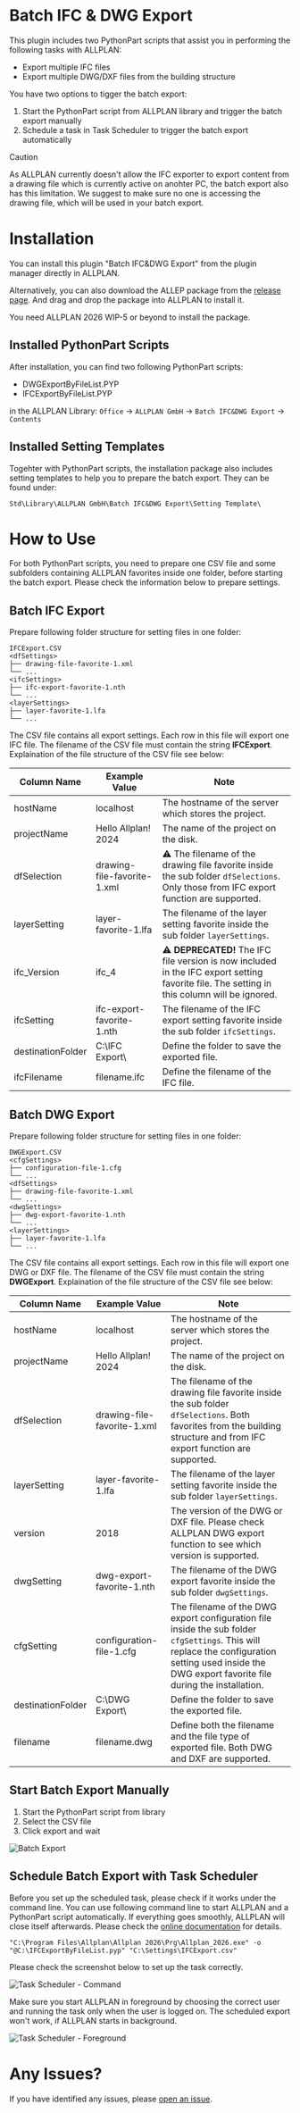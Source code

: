 # Batch IFC & DWG Export

This plugin includes two PythonPart scripts that assist you in performing the following tasks with ALLPLAN:

* Export multiple IFC files
* Export multiple DWG/DXF files from the building structure

You have two options to tigger the batch export:

1.  Start the PythonPart script from ALLPLAN library and trigger the batch export manually
1.  Schedule a task in Task Scheduler to trigger the batch export automatically


> [!CAUTION]
> As ALLPLAN currently doesn't allow the IFC exporter to export content from a drawing file which is currently active on anohter PC, the batch export also has this limitation. We suggest to make sure no one is accessing the drawing file, which will be used in your batch export.

# Installation
You can install this plugin "Batch IFC&DWG Export" from the plugin manager directly in ALLPLAN. 

Alternatively, you can also download the ALLEP package from the [release page](https://github.com/xinling-xu/batch-ifc-dwg-export/releases). And drag and drop the package into ALLPLAN to install it.

You need ALLPLAN 2026 WIP-5 or beyond to install the package.

## Installed PythonPart Scripts
After installation, you can find two following PythonPart scripts:
* DWGExportByFileList.PYP
* IFCExportByFileList.PYP

in the ALLPLAN Library:
`Office` → `ALLPLAN GmbH` → `Batch IFC&DWG Export` → `Contents`

## Installed Setting Templates
Togehter with PythonPart scripts, the installation package also includes setting templates to help you to prepare the batch export. They can be found under:

`Std\Library\ALLPLAN GmbH\Batch IFC&DWG Export\Setting Template\`

# How to Use
For both PythonPart scripts, you need to prepare one CSV file and some subfolders containing ALLPLAN favorites inside one folder, before starting the batch export. Please check the information below to prepare settings.

## Batch IFC Export
Prepare following folder structure for setting files in one folder:
```
IFCExport.CSV
<dfSettings>
├── drawing-file-favorite-1.xml
└── ...
<ifcSettings>
├── ifc-export-favorite-1.nth
└── ...
<layerSettings>
├── layer-favorite-1.lfa
└── ...
```


The CSV file contains all export settings. Each row in this file will export one IFC file. The filename of the CSV file must contain the string **IFCExport**. Explaination of the file structure of the CSV file see below:

| Column Name       | Example Value               | Note                                                                                                                                        |
| ----------------- | --------------------------- | ------------------------------------------------------------------------------------------------------------------------------------------- |
| hostName          | localhost                   | The hostname of the server which stores the project.                                                                                        |
| projectName       | Hello Allplan! 2024         | The name of the project on the disk.                                                                                                        |
| dfSelection       | drawing-file-favorite-1.xml | ⚠️ The filename of the drawing file favorite inside the sub folder `dfSelections`. Only those from IFC export function are supported.        |
| layerSetting      | layer-favorite-1.lfa        | The filename of the layer setting favorite inside the sub folder `layerSettings`.                                                           |
| ifc_Version       | ifc_4                       | ⚠️ **DEPRECATED!** The IFC file version is now included in the IFC export setting favorite file. The setting in this column will be ignored. |
| ifcSetting        | ifc-export-favorite-1.nth   | The filename of the IFC export setting favorite inside the sub folder `ifcSettings`.                                                        |
| destinationFolder | C:\\IFC Export\\            | Define the folder to save the exported file.                                                                                                |
| ifcFilename       | filename.ifc                | Define the filename of the IFC file.                                                                                                        |

## Batch DWG Export
Prepare following folder structure for setting files in one folder:
```
DWGExport.CSV
<cfgSettings>
├── configuration-file-1.cfg
└── ...
<dfSettings>
├── drawing-file-favorite-1.xml
└── ...
<dwgSettings>
├── dwg-export-favorite-1.nth
└── ...
<layerSettings>
├── layer-favorite-1.lfa
└── ...
```
The CSV file contains all export settings. Each row in this file will export one DWG or DXF file. The filename of the CSV file must contain the string **DWGExport**. Explaination of the file structure of the CSV file see below:

| Column Name       | Example Value               | Note                                                                                                                                                                   |
| ----------------- | --------------------------- | ---------------------------------------------------------------------------------------------------------------------------------------------------------------------- |
| hostName          | localhost                   | The hostname of the server which stores the project.                                                                                                                   |
| projectName       | Hello Allplan! 2024         | The name of the project on the disk.                                                                                                                                   |
| dfSelection       | drawing-file-favorite-1.xml | The filename of the drawing file favorite inside the sub folder `dfSelections`. Both favorites from the building structure and from IFC export function are supported. |
| layerSetting      | layer-favorite-1.lfa        | The filename of the layer setting favorite inside the sub folder `layerSettings`.                                                                                      |
| version           | 2018                        | The version of the DWG or DXF file. Please check ALLPLAN DWG export function to see which version is supported.                                                        |
| dwgSetting        | dwg-export-favorite-1.nth   | The filename of the DWG export favorite inside the sub folder `dwgSettings`.                                                                                   |
| cfgSetting        | configuration-file-1.cfg   | The filename of the DWG export configuration file inside the sub folder `cfgSettings`. This will replace the configuration setting used inside the DWG export favorite file during the installation.                                                                                   |
| destinationFolder | C:\\DWG Export\\            | Define the folder to save the exported file.                                                                                                                           |
| filename          | filename.dwg                | Define both the filename and the file type of exported file. Both DWG and DXF are supported.                                                                           |
## Start Batch Export Manually
1. Start the PythonPart script from library
2. Select the CSV file
3. Click export and wait

![Batch Export](./docs/BatchIFCExport.webp)

## Schedule Batch Export with Task Scheduler
Before you set up the scheduled task, please check if it works under the command line. You can use following command line to start ALLPLAN and a PythonPart script automatically. If everything goes smoothly, ALLPLAN will close itself afterwards. Please check the [online documentation](https://pythonparts.allplan.com/2026/manual/features/miscellaneous/#run-a-pythonpart-from-command-line) for details.
```
"C:\Program Files\Allplan\Allplan 2026\Prg\Allplan_2026.exe" -o "@C:\IFCExportByFileList.pyp" "C:\Settings\IFCExport.csv"
```
Please check the screenshot below to set up the task correctly.

![Task Scheduler - Command](./docs/TaskScheduler1.png)

Make sure you start ALLPLAN in foreground by choosing the correct user and running the task only when the user is logged on. The scheduled export won't work, if ALLPLAN starts in background.

![Task Scheduler - Foreground](./docs/TaskScheduler2.png)

# Any Issues?
If you have identified any issues, please [open an issue](https://github.com/xinling-xu/batch-ifc-dwg-export/issues).